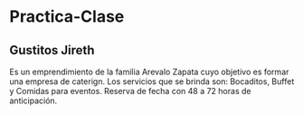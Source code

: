 # Practica-Clase
## Gustitos Jireth
Es un emprendimiento de la familia Arevalo Zapata cuyo objetivo es formar una empresa de caterign.
Los servicios que se brinda son: Bocaditos, Buffet y Comidas para eventos.
Reserva de fecha con 48 a 72 horas de anticipación.
